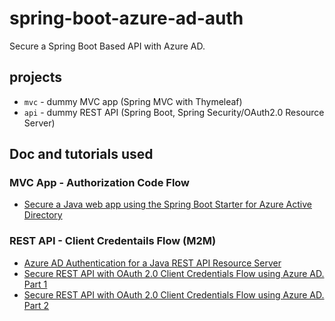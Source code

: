 # spring-boot-azure-ad-auth
Secure a Spring Boot Based API with Azure AD.

## projects

- `mvc` - dummy MVC app (Spring MVC with Thymeleaf)
- `api` - dummy REST API (Spring Boot, Spring Security/OAuth2.0 Resource Server)

## Doc and tutorials used

### MVC App - Authorization Code Flow
- [Secure a Java web app using the Spring Boot Starter for Azure Active Directory](https://docs.microsoft.com/en-us/azure/java/spring-framework/configure-spring-boot-starter-java-app-with-azure-active-directory)


### REST API - Client Credentails Flow (M2M)
- [Azure AD Authentication for a Java REST API Resource Server](http://www.redbaronofazure.com/?p=7607)
- [Secure REST API with OAuth 2.0 Client Credentials Flow using Azure AD. Part 1](https://mogikanen9.github.io/java/spring/rest/azuread/oauth2/2020/04/28/spring-rest-azure-ad-oauth-p1.html)
- [Secure REST API with OAuth 2.0 Client Credentials Flow using Azure AD. Part 2](https://mogikanen9.github.io/java/spring/rest/azuread/oauth2/2020/04/28/spring-rest-azure-ad-oauth-p2.html)



